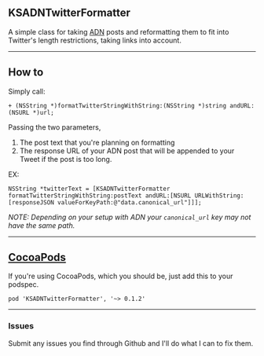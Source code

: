 ## KSADNTwitterFormatter

A simple class for taking [ADN](http://alpha.app.net/) posts and reformatting them to fit into Twitter's length restrictions, taking links into account.

-------------

## How to

Simply call:

	+ (NSString *)formatTwitterStringWithString:(NSString *)string andURL:(NSURL *)url;

Passing the two parameters,

1. The post text that you're planning on formatting
2. The response URL of your ADN post that will be appended to your Tweet if the post is too long.

EX:

	NSString *twitterText = [KSADNTwitterFormatter formatTwitterStringWithString:postText andURL:[NSURL URLWithString:[responseJSON valueForKeyPath:@"data.canonical_url"]]];

*NOTE: Depending on your setup with ADN your `canonical_url` key may not have the same path.*

-----------

## [CocoaPods](http://cocoapods.org/)

If you're using CocoaPods, which you should be, just add this to your podspec.

	pod 'KSADNTwitterFormatter', '~> 0.1.2'

-----------

### Issues 

Submit any issues you find through Github and I'll do what I can to fix them.
